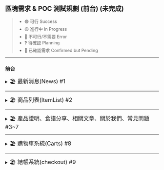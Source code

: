## 區塊需求 & POC 測試規劃 (前台) (未完成)

<!-- emoji ✅ ❎ ⭕ ❌ ❕ ❗-->

> - 🟢 可行 Success
> - 🟡 進行中 In Progress
> - 🔴 不可行/不需要 Error
> - ❓ 待確認 Planning
> - 🔳 已確認需求 Confirmed but Pending

<!-- __[各網站功能整理](#各網站功能整理) bookmark-->

---

### 前台

<!--!! 最新消息 -->
<details>
  <summary>
    <span style="font-size: 18px;">🏖️ 最新消息(News) #1</span>
   
  </summary>

##### 🎈 目標實現方向

產品相關消息, 產品主打, 優惠商品。
此區塊主要提供透過圖片上傳，在其它軟體製作完之後做上傳，`Banner`，無細緻編輯功能，僅裁切。
透過後台編輯，圖片上傳/裁切(png, jpg, webp)管控 Banner 尺寸大小，類似大頭貼裁切、臉書背景圖片裁切。

##### 🎈 所需功能

1. 🔳 圖片上傳功能，配合後台進行 >> `Basic JS` >> [File Upload with Progress Bar](https://www.youtube.com/watch?v=_xDCVt1F6O0&t=1140s)
2. 🔳 圖片裁切功能，配合後台進行 >> `React cropper` >> [CodeSandBox_Demo](https://codesandbox.io/s/wonderful-pine-i7fs3?file=/src/Demo.tsx)
3. 🔳 歷史紀錄(筆數限制)，配合後台進行 >> `useState could store the Data` >> migrate to Prisma.
</details>

---

<!--!! 商品列表 -->
<details>
  <summary>
    <span style="font-size: 18px;">🏖️ 商品列表(ItemList) #2</span>
  </summary>

##### 🎈 目標實現方向

主體以 `Cards` 呈現，圖片點入會有 `ItemDetail`，

<img src="./assets/Demand_Analysis%20&%20POC/ItemDetail_2.png" width=400 height/>

`Item(Cards)`

1. 品項名稱
2. 產地
3. 單價價格(原價/特價?)
4. 數量 / 克數 / 斤數
5. 加入購物車

`ItemDetail(Pages/Modal)`，除 `Card` 資訊外，需另外加入其它

1. 產品編號
2. 可運送選擇說明
3. 商品圖片檢視(Gallery)
4. 產品敘述與介紹、成分規格、配送說明、注意事項等等
   <img src="./assets/Demand_Analysis%20&%20POC/ItemDetail_1.png" width=400/>

##### 🎈 所需功能

1. ❓ 圖片檢視功能(Gallery) >> 尚未選型!
2. 🔳 購物車功能，配合後台進行 >> `Global States` 管理訂單數量。
3. 🔳 產品敘述 >> `Accordion` / `Tab` 顯示方式可選擇。
</details>

---

<!--!! 產品證明、食譜分享、相關文章、常見問題  -->
<details >
  <summary>
    <span style="font-size: 18px;">🏖️ 產品證明、食譜分享、相關文章、關於我們、常見問題 #3~7</span>
  </summary>

##### 🎈 目標實現方向

此處內容主要以靜態網頁呈現 => 基本上會以 `.md` 檔撰寫、轉檔為 PDF 檔案，呈現在網站上。

##### 🎈 所需功能

1. 🔳 檔案 `.pdf` 上傳與顯示、配合後台進行。
2. 🔳 檔案下載(僅產品證明、食譜分享會有)
3. ❓ Rich Editor 的必要性? (目前先以線下編輯、後上傳為主)
</details>

---

<!--!! 購物車系統  -->
<details>
  <summary>
    <span style="font-size: 18px;">🏖️ 購物車系統(Carts) #8</span>
  </summary>

##### 🎈 目標實現方向

購物車系統，直接在商品列表內做選擇加入購物車 => 具備 tooltip 提示
購物車區分兩頁面。

- 購物車整體頁面
- offcanvas 的側邊頁面 => 需確認 shadcn/ui 有沒有辦法實際做到(下方是 bootstrap 的套件)
  <img src="./assets/Demand_Analysis%20&%20POC/offcanvas.gif" width=300 height=200/>

至少要有 `品項名稱`, `單價`, `數量`, `總額`, `新增/移除` 等基礎功能。

##### 🎈 所需功能

1. ❓ 確認套件選型, 需確認是否為此引入 `bootstrap Offcanvas`。
2. 🔳 其餘部分一般 `React` 製作 `components` 即可。

</details>

---

<!--!! 結帳系統  -->
<details>
  <summary>
    <span style="font-size: 18px;">🏖️ 結帳系統(checkout) #9</span>
  </summary>

##### 🎈 目標實現方向

需製作完整頁面，並且將內部資訊做統一整理，需要的項目包含以下，`訂購清單`, `運送地址`, `訂購人`, `訂購人資料`，另後期考量 `金流串接` ex: 綠界, linePay 等等。

- 購物車整體頁面
- offcanvas 的側邊頁面 => 需確認 shadcn/ui 有沒有辦法實際做到(下方是 bootstrap 的套件)
  <img src="./assets/Demand_Analysis%20&%20POC/checkout_Demo.jpg" width=400 height=300/>

*針對特定條件運費免運部分，須提出對策與制定。
*針對產品優惠應以優惠券形式，避免修改原本價格。

##### 🎈 所需功能

1. 🔳 結帳資料表格處理 `React-Hoor-Form`
2. 🔳 優惠券處理邏輯 (非優先)
3. 🔳 結帳部分仍需可以修改數量。
4. 🔳 結帳流程圖 => `Timeline Horizontal` => [Tailwind UI](https://flowbite.com/docs/components/timeline/)
   <img src="./assets/Demand_Analysis%20&%20POC/../Demand_Analysis%20&%20POC/Timeline_h.jpg" width=400 height=150/>

</details>

